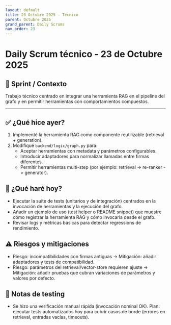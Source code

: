 ```yaml
---
layout: default
title: 23 Octubre 2025 — Técnico
parent: Octubre 2025
grand_parent: Daily Scrums
nav_order: 23
---
```


# Daily Scrum técnico - 23 de Octubre 2025

## 🎯 Sprint / Contexto
Trabajo técnico centrado en integrar una herramienta RAG en el pipeline del grafo y en permitir herramientas con comportamientos compuestos.

---

## ✅ ¿Qué hice ayer?

1. Implementé la herramienta RAG como componente reutilizable (retrieval + generation).
2. Modifiqué `backend/logic/graph.py` para:
	- Aceptar herramientas con metadata y parámetros configurables.
	- Introducir adaptadores para normalizar llamadas entre firmas diferentes.
	- Permitir herramientas multi-step (por ejemplo: retrieval -> re-ranker -> generator).

## 🔬 ¿Qué haré hoy?

- Ejecutar la suite de tests (unitarios y de integración) centrados en la invocación de herramientas y la ejecución del grafo.
- Añadir un ejemplo de uso (test helper o README snippet) que muestre cómo registrar la herramienta RAG y cómo invocarla desde el grafo.
- Revisar logs y métricas básicas para detectar regressions de rendimiento.

## ⚠️ Riesgos y mitigaciones

- Riesgo: incompatibilidades con firmas antiguas → Mitigación: añadir adaptadores y tests de compatibilidad.
- Riesgo: parámetros del retrieval/vector-store requieren ajuste → Mitigación: añadir pruebas que cubran variaciones de parámetros y valores por defecto.

## 🧪 Notas de testing

- Se hizo una verificación manual rápida (invocación nominal OK). Plan: ejecutar tests automatizados hoy para cubrir casos de borde (errores en retrieval, entradas vacías, timeouts).
